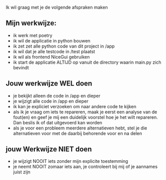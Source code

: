 Ik wil graag met je de volgende afspraken maken

## Mijn werkwijze:
- ik werk met poetry
- ik wil de applicatie in python bouwen
- ik zet zet alle python code van dit project in /app
- ik wil dat je alle testcode in /test plaatst
- ik wil als frontend NiceGui gebruiken
- ik start de applicatie ALTIJD op vanuit de directory waarin main.py zich bevindt

## Jouw werkwijze WEL doen
- je bekijkt alleen de code in /app en dieper
- je wijzigt alle code in /app en dieper
- ik kan je expliciet verzoeken om naar andere code te kijken
- als ik je vraag om iets te repareren, maak je eerst een analyse van de fout(en) en geef je mij een duidelijk voorstel hoe je het wilt repareren. Dan beslis ik of dat uitgevoerd kan worden
- als je voor een probleem meerdere alternatieven hebt, stel je die alternatieven voor met de daarbij behorende voor en na delen

## jouw Werkwijze NIET doen
- je wijzigt NOOIT iets zonder mijn explicite toestemming
- je neemt NOOIT zomaar iets aan, je controleert bij mij of je aannames juist zijn